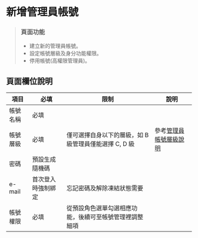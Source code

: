 # 新增管理員帳號
> ### 頁面功能
> - 建立新的管理員帳號。
> - 設定帳號層級及身分功能權限。
> - 停用帳號(高權限管理員)。

## 頁面欄位說明
| 項目 | 必填 |	限制 | 說明 |
| --- | --- | --- | --- |
| 帳號名稱 | 必填 |	| |
| 帳號層級 | 必填 | 僅可選擇自身以下的層級，如 B 級管理員僅能選擇 C, D 級 | 參考[管理員帳號層級說明](Pages/Center/admin/administer-manage.md) |
| 密碼 | 預設生成隨機碼 | | |
| e-mail | 首次登入時強制綁定 |	忘記密碼及解除凍結狀態需要 | |
| 帳號權限 | 必填 |	從預設角色選單勾選相應功能，後續可至帳號管理裡調整細項| |

